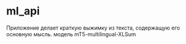 # ml_api
Приложение делает краткую выжимку из текста, содержащую его основную мысль.
модель mT5-multilingual-XLSum